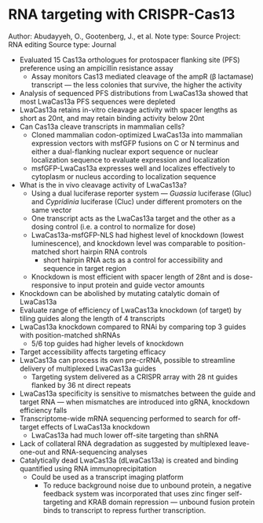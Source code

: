 # RNA targeting with CRISPR-Cas13

Author: Abudayyeh, O., Gootenberg, J., et al.
Note type: Source
Project: RNA editing
Source type: Journal

- Evaluated 15 Cas13a orthologues for protospacer flanking site (PFS) preference using an ampicillin resistance assay
    - Assay monitors Cas13 mediated cleavage of the ampR (β lactamase) transcript — the less colonies that survive, the higher the activity
- Analysis of sequenced PFS distributions from LwaCas13a showed that most LwaCas13a PFS sequences were depleted
- LwaCas13a retains in-vitro cleavage activity with spacer lengths as short as 20nt, and may retain binding activity below 20nt
- Can Cas13a cleave transcripts in mammalian cells?
    - Cloned mammalian codon-optimized LwaCas13a into mammalian expression vectors with msfGFP fusions on C or N terminus and either a dual-flanking nuclear export sequence or nuclear localization sequence to evaluate expression and localization
    - msfGFP-LwaCas13a expresses well and localizes effectively to cytoplasm or nucleus according to localization sequence
- What is the in vivo cleavage activity of LwaCas13a?
    - Using a dual luciferase reporter system — *Guassia* luciferase (Gluc) and *Cypridinia* luciferase (Cluc) under different promoters on the same vector
    - One transcript acts as the LwaCas13a target and the other as a dosing control (i.e. a control to normalize for dose)
    - LwaCas13a-msfGFP-NLS had highest level of knockdown (lowest luminescence), and knockdown level was comparable to position-matched short hairpin RNA controls
        - short hairpin RNA acts as a control for accessibility and sequence in target region
    - Knockdown is most efficient with spacer length of 28nt and is dose-responsive to input protein and guide vector amounts
- Knockdown can be abolished by mutating catalytic domain of LwaCas13a
- Evaluate range of efficiency of LwaCas13a knockdown (of target) by tiling guides along the length of 4 transcripts
- LwaCas13a knockdown compared to RNAi by comparing top 3 guides with position-matched shRNAs
    - 5/6 top guides had higher levels of knockdown
- Target accessibility affects targeting efficacy
- LwaCas13a can process its own pre-crRNA, possible to streamline delivery of multiplexed LwaCas13a guides
    - Targeting system delivered as a CRISPR array with 28 nt guides flanked by 36 nt direct repeats
- LwaCas13a specificity is sensitive to mismatches between the guide and target RNA — when mismatches are introduced into gRNA, knockdown efficiency falls
- Transcriptome-wide mRNA sequencing performed to search for off-target effects of LwaCas13a knockdown
    - LwaCas13a had much lower off-site targeting than shRNA
- Lack of collateral RNA degradation as suggested by multiplexed leave-one-out and RNA-sequencing analyses
- Catalytically dead LwaCas13a (dLwaCas13a) is created and binding quantified using RNA immunoprecipitation
    - Could be used as a transcript imaging platform
        - To reduce background noise due to unbound protein, a negative feedback system was incorporated that uses zinc finger self-targeting and KRAB domain repression — unbound fusion protein binds to transcript to repress further transcription.